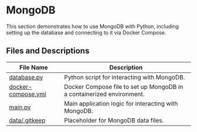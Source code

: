 # MongoDB

This section demonstrates how to use MongoDB with Python, including setting up the database and connecting to it via Docker Compose.

## Files and Descriptions

| File Name                                      | Description                                                       |
|------------------------------------------------|-------------------------------------------------------------------|
| [database.py](database.py)                     | Python script for interacting with MongoDB.                       |
| [docker-compose.yml](docker-compose.yml)       | Docker Compose file to set up MongoDB in a containerized environment. |
| [main.py](main.py)                             | Main application logic for interacting with MongoDB.               |
| [data/.gitkeep](data/.gitkeep)                 | Placeholder for MongoDB data files.                                |
